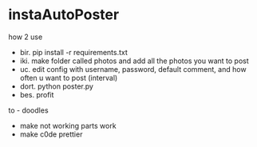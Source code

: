 # instaAutoPoster

how 2 use

- bir. pip install -r requirements.txt
- iki. make folder called photos and add all the photos you want to post
- uc. edit config with username, password, default comment, and how often u want to post (interval)
- dort. python poster.py
- bes. profit

to - doodles

- make not working parts work
- make c0de prettier

